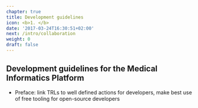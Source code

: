 ```yaml
---
chapter: true
title: Development guidelines
icon: <b>1. </b>
date: '2017-03-24T16:30:51+02:00'
next: /intro/collaboration
weight: 0
draft: false
---
```


## Development guidelines for the Medical Informatics Platform

* Preface: link TRLs to well defined actions for developers, make best use of free tooling for open-source developers
